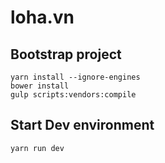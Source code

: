 # loha.vn

## Bootstrap project
```
yarn install --ignore-engines
bower install
gulp scripts:vendors:compile
``` 

## Start Dev environment
```
yarn run dev
``` 

